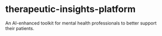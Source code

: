 # therapeutic-insights-platform
An AI-enhanced toolkit for mental health professionals to better support their patients.

